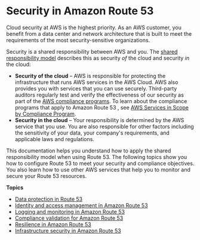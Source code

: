 # Security in Amazon Route 53<a name="security"></a>

Cloud security at AWS is the highest priority\. As an AWS customer, you benefit from a data center and network architecture that is built to meet the requirements of the most security\-sensitive organizations\.

Security is a shared responsibility between AWS and you\. The [shared responsibility model](https://aws.amazon.com/compliance/shared-responsibility-model/) describes this as security *of* the cloud and security *in* the cloud:
+ **Security of the cloud** – AWS is responsible for protecting the infrastructure that runs AWS services in the AWS Cloud\. AWS also provides you with services that you can use securely\. Third\-party auditors regularly test and verify the effectiveness of our security as part of the [AWS compliance programs](https://aws.amazon.com/compliance/programs/)\. To learn about the compliance programs that apply to Amazon Route 53 , see [AWS Services in Scope by Compliance Program](https://aws.amazon.com/compliance/services-in-scope/)\.
+ **Security in the cloud** – Your responsibility is determined by the AWS service that you use\. You are also responsible for other factors including the sensitivity of your data, your company's requirements, and applicable laws and regulations\. 

This documentation helps you understand how to apply the shared responsibility model when using Route 53\. The following topics show you how to configure Route 53 to meet your security and compliance objectives\. You also learn how to use other AWS services that help you to monitor and secure your Route 53 resources\. 

**Topics**
+ [Data protection in Route 53](data-protection.md)
+ [Identity and access management in Amazon Route 53](auth-and-access-control.md)
+ [Logging and monitoring in Amazon Route 53](logging-monitoring.md)
+ [Compliance validation for Amazon Route 53](route-53-compliance.md)
+ [Resilience in Amazon Route 53](disaster-recovery-resiliency.md)
+ [Infrastructure security in Amazon Route 53](infrastructure-security.md)